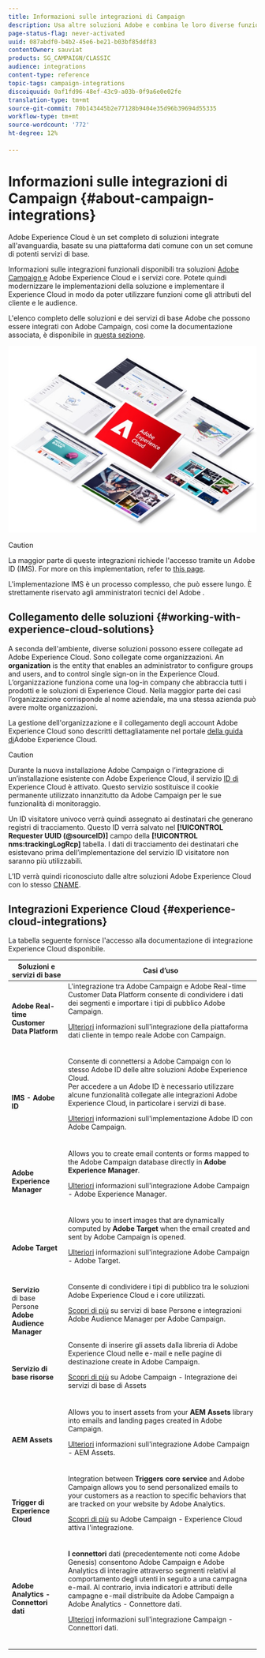 ```yaml
---
title: Informazioni sulle integrazioni di Campaign
description: Usa altre soluzioni Adobe e combina le loro diverse funzionalità con Campaign.
page-status-flag: never-activated
uuid: 087abdf0-b4b2-45e6-be21-b03bf85ddf83
contentOwner: sauviat
products: SG_CAMPAIGN/CLASSIC
audience: integrations
content-type: reference
topic-tags: campaign-integrations
discoiquuid: 0af1fd96-48ef-43c9-a03b-0f9a6e0e02fe
translation-type: tm+mt
source-git-commit: 70b143445b2e77128b9404e35d96b39694d55335
workflow-type: tm+mt
source-wordcount: '772'
ht-degree: 12%

---
```



# Informazioni sulle integrazioni di Campaign {#about-campaign-integrations}

Adobe Experience Cloud è un set completo di soluzioni integrate all&#39;avanguardia, basate su una piattaforma dati comune con un set comune di potenti servizi di base.

Informazioni sulle integrazioni funzionali disponibili tra  soluzioni [Adobe Campaign e](https://docs.adobe.com/content/help/en/core-services/interface/marketing-cloud-integrations.html) Adobe Experience Cloud e i servizi [](https://docs.adobe.com/content/help/en/core-services/interface/about-core-services/core-services.html)core. Potete quindi modernizzare le implementazioni della soluzione e implementare il Experience Cloud  in modo da poter utilizzare funzioni come gli attributi del cliente e le audience.

L&#39;elenco completo delle soluzioni e dei servizi di base  Adobe che possono essere integrati con  Adobe Campaign, così come la documentazione associata, è disponibile in [questa sezione](#experience-cloud-integrations).

![](assets/ExCloud-solutions.png)


>[!CAUTION]
>
>La maggior parte di queste integrazioni richiede l&#39;accesso tramite un Adobe ID  (IMS). For more on this implementation, refer to [this page](../../integrations/using/about-adobe-id.md).
>
>L&#39;implementazione IMS è un processo complesso, che può essere lungo. È strettamente riservato agli amministratori tecnici del Adobe .

## Collegamento delle soluzioni {#working-with-experience-cloud-solutions}

A seconda dell&#39;ambiente, diverse soluzioni possono essere collegate ad Adobe Experience Cloud. Sono collegate come organizzazioni. An **organization** is the entity that enables an administrator to configure groups and users, and to control single sign-on in the Experience Cloud. L’organizzazione funziona come una log-in company che abbraccia tutti i prodotti e le soluzioni di Experience Cloud. Nella maggior parte dei casi l’organizzazione corrisponde al nome aziendale, ma una stessa azienda può avere molte organizzazioni.

La gestione dell&#39;organizzazione e il collegamento degli account Adobe Experience Cloud sono descritti dettagliatamente nel portale [della guida di](https://docs.adobe.com/content/help/it-IT/core-services/interface/manage-users-and-products/organizations.html)Adobe Experience Cloud.

>[!CAUTION]
>
>Durante la nuova installazione  Adobe Campaign o l’integrazione di un’installazione esistente con Adobe Experience Cloud, il servizio [ID di](https://docs.adobe.com/content/help/en/id-service/using/home.html) Experience Cloud è attivato. Questo servizio sostituisce il cookie permanente utilizzato innanzitutto da  Adobe Campaign per le sue funzionalità di monitoraggio.
>
>Un ID visitatore univoco verrà quindi assegnato ai destinatari che generano registri di tracciamento. Questo ID verrà salvato nel **[!UICONTROL Requester UUID (@sourceID)]** campo della **[!UICONTROL nms:trackingLogRcp]** tabella. I dati di tracciamento dei destinatari che esistevano prima dell’implementazione del servizio ID visitatore non saranno più utilizzabili.
>
>L’ID verrà quindi riconosciuto dalle altre soluzioni Adobe Experience Cloud con lo stesso [CNAME](https://docs.adobe.com/content/help/en/id-service/using/reference/analytics-reference/cname.html).

## Integrazioni Experience Cloud {#experience-cloud-integrations}

La tabella seguente fornisce l&#39;accesso alla documentazione di integrazione  Experience Cloud disponibile.

<table> 
 <thead> 
  <tr> 
   <th> Soluzioni e servizi di base<br /> </th> 
   <th> Casi d’uso<br /> </th> 
  </tr> 
 </thead> 
 <tbody> 
  <tr> 
   <td> <strong>Adobe Real-time Customer Data Platform</strong><br /> </td> 
   <td> L'integrazione tra  Adobe Campaign e  Adobe Real-time Customer Data Platform consente di condividere i dati dei segmenti e importare i tipi di pubblico  Adobe Campaign.<br /> <p><a href="https://docs.adobe.com/content/help/en/experience-platform/rtcdp/destinations/destinations-cat/adobe-destinations/adobe-campaign-destination.html">Ulteriori</a> informazioni sull'integrazione della piattaforma dati cliente in tempo reale  Adobe con Campaign.</p><br /> </td> 
  </tr> 
  <tr> 
   <td> <strong>IMS -  Adobe ID</strong><br /> </td> 
   <td> Consente di connettersi a  Adobe Campaign con lo stesso Adobe ID  delle altre soluzioni Adobe Experience Cloud.<br /> Per accedere a un Adobe ID  è necessario utilizzare alcune funzionalità collegate alle integrazioni Adobe Experience Cloud, in particolare i servizi di base.<br /> <p><a href="../../integrations/using/about-adobe-id.md">Ulteriori</a> informazioni sull'implementazione  Adobe ID con  Adobe Campaign.</p><br /> </td> 
  </tr> 
  <tr> 
   <td> <strong>Adobe Experience Manager</strong><br /> </td> 
   <td> Allows you to create email contents or forms mapped to the Adobe Campaign database directly in <strong>Adobe Experience Manager</strong>.<br /> <p><a href="../../integrations/using/about-adobe-experience-manager.md">Ulteriori</a> informazioni sull'integrazione  Adobe Campaign - Adobe Experience Manager.</p><br /> </td> 
  </tr> 
  <tr> 
   <td> <strong>Adobe Target</strong><br /> </td> 
   <td> Allows you to insert images that are dynamically computed by <strong>Adobe Target</strong> when the email created and sent by Adobe Campaign is opened.<br /> <p><a href="../../integrations/using/integrating-with-adobe-target.md">Ulteriori</a> informazioni sull'integrazione  Adobe Campaign -  Adobe Target.</p><br /> </td> 
  </tr> 
  <tr> 
   <td> <strong>Servizio</strong><br /> di base Persone <strong>Adobe Audience Manager</strong><br /> </td> 
   <td> Consente di condividere i tipi di pubblico tra le soluzioni Adobe Experience Cloud e i core utilizzati.<br /> <p><a href="../../integrations/using/sharing-audiences-with-adobe-experience-cloud.md">Scopri di più</a> su  servizi di base Persone e integrazioni Adobe Audience Manager per Adobe Campaign.</p><br /> </td> 
  </tr> 
  <tr> 
   <td> <strong>Servizio di base risorse</strong><br /> </td> 
   <td> Consente di inserire gli assets dalla libreria di Adobe Experience Cloud nelle e-mail e nelle pagine di destinazione create in Adobe Campaign.<br /> <p><a href="../../integrations/using/configuring-access-to-assets.md#integrating-with-experience-cloud-assets">Scopri di più</a> su  Adobe Campaign - Integrazione dei servizi di base di Assets</p><br /> </td> 
  </tr> 
  <tr> 
   <td> <strong>AEM Assets</strong><br /> </td> 
   <td> Allows you to insert assets from your <strong>AEM Assets</strong> library into emails and landing pages created in Adobe Campaign.<br /> <p><a href="../../integrations/using/configuring-access-to-assets.md#integrating-with-aem-assets">Ulteriori</a> informazioni sull'integrazione  Adobe Campaign -  AEM Assets.</p><br /> </td> 
  </tr> 
  <tr> 
   <td> <strong>Trigger di Experience Cloud</strong><br /> </td> 
   <td> Integration between <strong>Triggers core service</strong> and Adobe Campaign allows you to send personalized emails to your customers as a reaction to specific behaviors that are tracked on your website by Adobe Analytics.<br /> <p><a href="https://helpx.adobe.com/it/campaign/kb/triggers-and-campaign.html">Scopri di più</a> su  Adobe Campaign -  Experience Cloud attiva l'integrazione.</p><br /> </td> 
  </tr> 
  <tr> 
   <td> <strong>Adobe Analytics - Connettori dati</strong><br /> </td> 
   <td> <strong>I connettori</strong> dati (precedentemente noti come  Adobe Genesis) consentono  Adobe Campaign e  Adobe Analytics di interagire attraverso segmenti relativi al comportamento degli utenti in seguito a una campagna e-mail. Al contrario, invia indicatori e attributi delle campagne e-mail distribuite da  Adobe Campaign a  Adobe Analytics - Connettore dati.<br /> <p><a href="../../platform/using/adobe-analytics-data-connector.md">Ulteriori</a> informazioni sull'integrazione Campaign - Connettori dati.</p><br /> </td> 
  </tr> 
 </tbody> 
</table>


